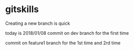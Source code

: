 # gitskills

Creating a new branch is quick

today is 2018/01/08
commit on dev branch for the first time 

commit on feature1 branch for the 1st time and 2rd time